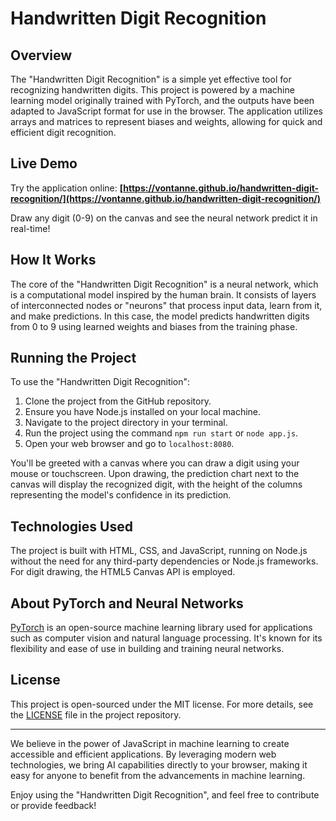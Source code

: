 # Handwritten Digit Recognition

## Overview

The "Handwritten Digit Recognition" is a simple yet effective tool for recognizing handwritten digits. This project is powered by a machine learning model originally trained with PyTorch, and the outputs have been adapted to JavaScript format for use in the browser. The application utilizes arrays and matrices to represent biases and weights, allowing for quick and efficient digit recognition.

## Live Demo

Try the application online: **[https://vontanne.github.io/handwritten-digit-recognition/](https://vontanne.github.io/handwritten-digit-recognition/)**

Draw any digit (0-9) on the canvas and see the neural network predict it in real-time!

## How It Works

The core of the "Handwritten Digit Recognition" is a neural network, which is a computational model inspired by the human brain. It consists of layers of interconnected nodes or "neurons" that process input data, learn from it, and make predictions. In this case, the model predicts handwritten digits from 0 to 9 using learned weights and biases from the training phase.

## Running the Project

To use the "Handwritten Digit Recognition":

1. Clone the project from the GitHub repository.
2. Ensure you have Node.js installed on your local machine.
3. Navigate to the project directory in your terminal.
4. Run the project using the command `npm run start` or `node app.js`.
5. Open your web browser and go to `localhost:8080`.

You'll be greeted with a canvas where you can draw a digit using your mouse or touchscreen. Upon drawing, the prediction chart next to the canvas will display the recognized digit, with the height of the columns representing the model's confidence in its prediction.

## Technologies Used

The project is built with HTML, CSS, and JavaScript, running on Node.js without the need for any third-party dependencies or Node.js frameworks. For digit drawing, the HTML5 Canvas API is employed.

## About PyTorch and Neural Networks

[PyTorch](https://pytorch.org/) is an open-source machine learning library used for applications such as computer vision and natural language processing. It's known for its flexibility and ease of use in building and training neural networks.

## License

This project is open-sourced under the MIT license. For more details, see the [LICENSE](./LICENSE) file in the project repository.

---

We believe in the power of JavaScript in machine learning to create accessible and efficient applications. By leveraging modern web technologies, we bring AI capabilities directly to your browser, making it easy for anyone to benefit from the advancements in machine learning.

Enjoy using the "Handwritten Digit Recognition", and feel free to contribute or provide feedback!
